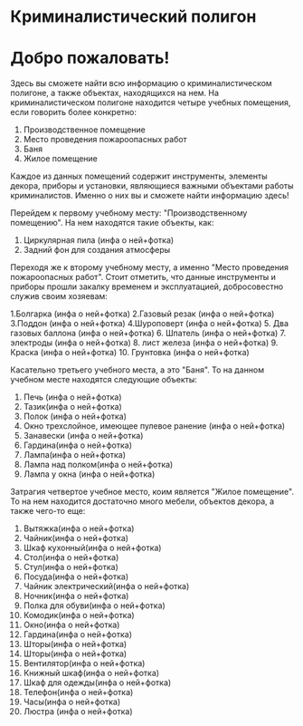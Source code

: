 # Криминалистический полигон 
# Добро пожаловать! 
Здесь вы сможете найти всю информацию о криминалистическом полигоне, а также объектах, находящихся на нем. На криминалистическом полигоне находится четыре учебных помещения, если говорить более конкретно: 
1. Производственное помещение
2. Место проведения пожароопасных работ
3. Баня
4. Жилое помещение

Каждое из данных помещений содержит инструменты, элементы декора, приборы и установки, являющиеся важными объектами работы криминалистов. Именно о них вы и сможете найти информацию здесь!


Перейдем к первому учебному месту: "Производственному помещению". На нем находятся такие объекты, как: 
1. Циркулярная пила (инфа о ней+фотка)
2. Задний фон для создания атмосферы

Переходя же к второму учебному месту, а именно "Место проведения пожароопасных работ". Стоит отметить, что данные инструменты и приборы прошли закалку временем и эксплуатацией, добросовестно служив своим хозяевам:

1.Болгарка (инфа о ней+фотка)
2.Газовый резак (инфа о ней+фотка)
3.Поддон (инфа о ней+фотка)
4.Шуроповерт (инфа о ней+фотка)
5. Два газовых баллона (инфа о ней+фотка)
6. Шпатель (инфа о ней+фотка)
7. электроды (инфа о ней+фотка)
8. лист железа (инфа о ней+фотка)
9. Краска (инфа о ней+фотка)
10. Грунтовка (инфа о ней+фотка)


Касательно третьего учебного места, а это "Баня". То на данном учебном месте находятся следующие объекты:
1. Печь (инфа о ней+фотка)
2. Тазик(инфа о ней+фотка)
3. Полок (инфа о ней+фотка)
4. Окно трехслойное, имеющее пулевое ранение (инфа о ней+фотка)
5. Занавески (инфа о ней+фотка)
6. Гардина(инфа о ней+фотка)
7. Лампа(инфа о ней+фотка)
8. Лампа над полком(инфа о ней+фотка)
9. Лампа у окна (инфа о ней+фотка)

Затрагия четвертое учебное место, коим является "Жилое помещение". То на нем находится достаточно много мебели, объектов декора, а также чего-то еще:
1. Вытяжка(инфа о ней+фотка)
2. Чайник(инфа о ней+фотка)
3. Шкаф кухонный(инфа о ней+фотка)
4. Стол(инфа о ней+фотка)
5. Стул(инфа о ней+фотка)
6. Посуда(инфа о ней+фотка)
7. Чайник электрический(инфа о ней+фотка)
8. Ночник(инфа о ней+фотка)
9. Полка для обуви(инфа о ней+фотка)
10. Комодик(инфа о ней+фотка)
11. Окно(инфа о ней+фотка)
12. Гардина(инфа о ней+фотка)
13. Шторы(инфа о ней+фотка)
14. Шторы(инфа о ней+фотка)
15. Вентилятор(инфа о ней+фотка)
16. Книжный шкаф(инфа о ней+фотка)
17. Шкаф для одежды(инфа о ней+фотка)
18. Телефон(инфа о ней+фотка)
19. Часы(инфа о ней+фотка)
20. Люстра (инфа о ней+фотка)


